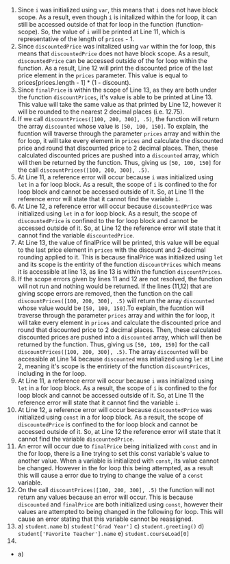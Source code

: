 1) Since `i` was initialized using `var`, this means that `i` does not have block scope. As a result, even though `i` is initalized within the for loop, it can still be accessed outside of that for loop in the function (function-scope). So, the value of `i` will be printed at Line 11, which is representative of the length of `prices` - 1.
2) Since `discountedPrice` was initalized using `var` within the for loop, this means that `discountedPrice` does not have block scope. As a result, `discountedPrice` can be accessed outside of the for loop within the function. As a result, Line 12 will print the discounted price of the last price element in the `prices` parameter. This value is equal to prices[prices.length - 1] * (1 - discount).
3) Since `finalPrice` is within the scope of Line 13, as they are both under the function `discountPrices`, it's value is able to be printed at Line 13. This value will take the same value as that printed by Line 12, however it will be rounded to the nearest 2 decimal places (i.e. 12.75).
4) If we call `discountPrices([100, 200, 300], .5)`, the function will return the array `discounted` whose value is `[50, 100, 150]`. To explain, the fucntion will traverse through the parameter `prices` array and within the for loop, it will take every element in `prices` and calculate the discounted price and round that discounted price to 2 decimal places. Then, these calculated discounted prices are pushed into a `discounted` array, which will then be returned by the function. Thus, giving us `[50, 100, 150]` for the call `discountPrices([100, 200, 300], .5)`.
5) At Line 11, a reference error will occur because `i` was initialized using `let` in a for loop block. As a result, the scope of `i` is confined to the for loop block and cannot be accessed outside of it. So, at Line 11 the reference error will state that it cannot find the variable `i`.
6) At Line 12, a reference error will occur because `discountedPrice` was initialized using `let` in a for loop block. As a result, the scope of `discountedPrice` is confined to the for loop block and cannot be accessed outside of it. So, at Line 12 the reference error will state that it cannot find the variable `discountedPrice`.
7) At Line 13, the value of finalPrice will be printed, this value will be equal to the last price element in `prices` with the discount and 2-decimal rounding applied to it. This is because finalPrice was initialized using `let` and its scope is the entirity of the function `discountPrices` which means it is accessible at line 13, as line 13 is within the function `discountPrices`.
8) If the scope errors given by lines 11 and 12 are not resolved, the function will not run and nothing would be returned. If the lines (11,12) that are giving scope errors are removed, then the function on the call `discountPrices([100, 200, 300], .5)` will return the array `discounted` whose value would be `[50, 100, 150]`.To explain, the fucntion will traverse through the parameter `prices` array and within the for loop, it will take every element in `prices` and calculate the discounted price and round that discounted price to 2 decimal places. Then, these calculated discounted prices are pushed into a `discounted` array, which will then be returned by the function. Thus, giving us `[50, 100, 150]` for the call `discountPrices([100, 200, 300], .5)`. The array `discounted` will be accessible at Line 14 because `discounted` was intialized using `let` at Line 2, meaning it's scope is the entiriety of the function `discountPrices`, including in the for loop. 
9) At Line 11, a reference error will occur because `i` was initialized using `let` in a for loop block. As a result, the scope of `i` is confined to the for loop block and cannot be accessed outside of it. So, at Line 11 the reference error will state that it cannot find the variable `i`.
10) At Line 12, a reference error will occur because `discountedPrice` was initialized using `const` in a for loop block. As a result, the scope of `discountedPrice` is confined to the for loop block and cannot be accessed outside of it. So, at Line 12 the reference error will state that it cannot find the variable `discountedPrice`. 
11) An error will occur due to `finalPrice` being initialized with `const` and in the for loop, there is a line trying to set this const variable's value to another value. When a variable is initialized with `const`, its value cannot be changed. However in the for loop this being attempted, as a result this will cause a error due to trying to change the value of a `const` variable.
12) On the call `discountPrices([100, 200, 300], .5)` the function will not return any values because an error will occur. This is because `discounted` and `finalPrice` are both initialized using `const`, however their values are attempted to being changed in the following for loop. This will cause an error stating that this variable cannot be reassigned. 
13) a) `student.name` b) `student['Grad Year']` c) `student.greeting()` d) `student['Favorite Teacher'].name` e) `student.courseLoad[0]`
14) 
* a) 




